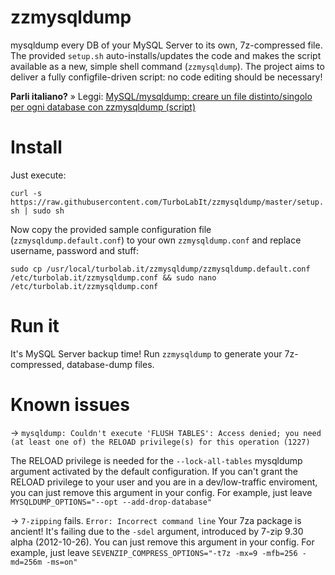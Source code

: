# zzmysqldump
mysqldump every DB of your MySQL Server to its own, 7z-compressed file. The provided `setup.sh` auto-installs/updates the code and makes the script available as a new, simple shell command (`zzmysqldump`). The project aims to deliver a fully configfile-driven script: no code editing should be necessary!

**Parli italiano?** » Leggi: [MySQL/mysqldump: creare un file distinto/singolo per ogni database con zzmysqldump (script)](https://turbolab.it/server-1224/mysql-mysqldump-creare-file-distinto-singolo-ogni-database-zzmysqldump-script-1311)

# Install
Just execute:

`curl -s https://raw.githubusercontent.com/TurboLabIt/zzmysqldump/master/setup.sh | sudo sh`

Now copy the provided sample configuration file (`zzmysqldump.default.conf`) to your own `zzmysqldump.conf` and replace username, password and stuff:

`sudo cp /usr/local/turbolab.it/zzmysqldump/zzmysqldump.default.conf /etc/turbolab.it/zzmysqldump.conf && sudo nano /etc/turbolab.it/zzmysqldump.conf`

# Run it
It's MySQL Server backup time! Run `zzmysqldump` to generate your 7z-compressed, database-dump files.

# Known issues

-> `mysqldump: Couldn't execute 'FLUSH TABLES': Access denied; you need (at least one of) the RELOAD privilege(s) for this operation (1227)`

The RELOAD privilege is needed for the `--lock-all-tables` mysqldump argument activated by the default configuration. If you can't grant the RELOAD privilege to your user and you are in a dev/low-traffic enviroment, you can just remove this argument in your config. For example, just leave `MYSQLDUMP_OPTIONS="--opt --add-drop-database"`

-> `7-zipping` fails. `Error: Incorrect command line`
Your 7za package is ancient! It's failing due to the `-sdel` argument, introduced by 7-zip 9.30 alpha (2012-10-26). You can just remove this argument in your config. For example, just leave `SEVENZIP_COMPRESS_OPTIONS="-t7z -mx=9 -mfb=256 -md=256m -ms=on"`
